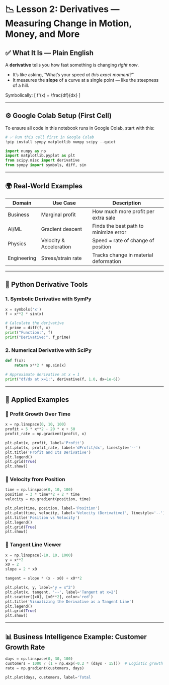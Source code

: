 # 📉 Lesson 2: Derivatives — Measuring Change in Motion, Money, and More

## ✅ What It Is — Plain English

A **derivative** tells you how fast something is changing *right now*.

- It’s like asking, “What’s your speed *at this exact moment*?”
- It measures the **slope** of a curve at a single point — like the steepness of a hill.

Symbolically:
\[ f'(x) = \frac{df}{dx} \]

---

## ⚙️ Google Colab Setup (First Cell)
To ensure all code in this notebook runs in Google Colab, start with this:
```python
# ✅ Run this cell first in Google Colab
!pip install sympy matplotlib numpy scipy --quiet

import numpy as np
import matplotlib.pyplot as plt
from scipy.misc import derivative
from sympy import symbols, diff, sin
```

---

## 🌍 Real-World Examples

| Domain       | Use Case                            | Description                                         |
|--------------|--------------------------------------|-----------------------------------------------------|
| Business     | Marginal profit                     | How much more profit per extra sale                 |
| AI/ML        | Gradient descent                    | Finds the best path to minimize error               |
| Physics      | Velocity & Acceleration             | Speed = rate of change of position                  |
| Engineering  | Stress/strain rate                  | Tracks change in material deformation               |

---

## 🧠 Python Derivative Tools

### 1. Symbolic Derivative with SymPy
```python
x = symbols('x')
f = x**2 * sin(x)

# Calculate the derivative
f_prime = diff(f, x)
print("Function:", f)
print("Derivative:", f_prime)
```

### 2. Numerical Derivative with SciPy
```python
def f(x):
    return x**2 * np.sin(x)

# Approximate derivative at x = 1
print("df/dx at x=1:", derivative(f, 1.0, dx=1e-6))
```

---

## 🧪 Applied Examples

### 🧮 Profit Growth Over Time
```python
x = np.linspace(0, 10, 100)
profit = 5 * x**2 - 20 * x + 50
profit_rate = np.gradient(profit, x)

plt.plot(x, profit, label='Profit')
plt.plot(x, profit_rate, label='dProfit/dx', linestyle='--')
plt.title('Profit and Its Derivative')
plt.legend()
plt.grid(True)
plt.show()
```

### 🚗 Velocity from Position
```python
time = np.linspace(0, 10, 100)
position = 3 * time**2 + 2 * time
velocity = np.gradient(position, time)

plt.plot(time, position, label='Position')
plt.plot(time, velocity, label='Velocity (Derivative)', linestyle='--')
plt.title('Position vs Velocity')
plt.legend()
plt.grid(True)
plt.show()
```

### 🎯 Tangent Line Viewer
```python
x = np.linspace(-10, 10, 1000)
y = x**2
x0 = 2
slope = 2 * x0

tangent = slope * (x - x0) + x0**2

plt.plot(x, y, label='y = x^2')
plt.plot(x, tangent, '--', label='Tangent at x=2')
plt.scatter([x0], [x0**2], color='red')
plt.title('Visualizing the Derivative as a Tangent Line')
plt.legend()
plt.grid(True)
plt.show()
```

---

## 📊 Business Intelligence Example: Customer Growth Rate
```python
days = np.linspace(0, 30, 100)
customers = 1000 / (1 + np.exp(-0.2 * (days - 15)))  # Logistic growth
rate = np.gradient(customers, days)

plt.plot(days, customers, label='Total
